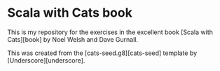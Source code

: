 # Scala with Cats book

This is my repository for the exercises in the excellent book [Scala with Cats][book] by Noel Welsh and Dave Gurnall.

This was created from the [cats-seed.g8][cats-seed] template by [Underscore][underscore].

